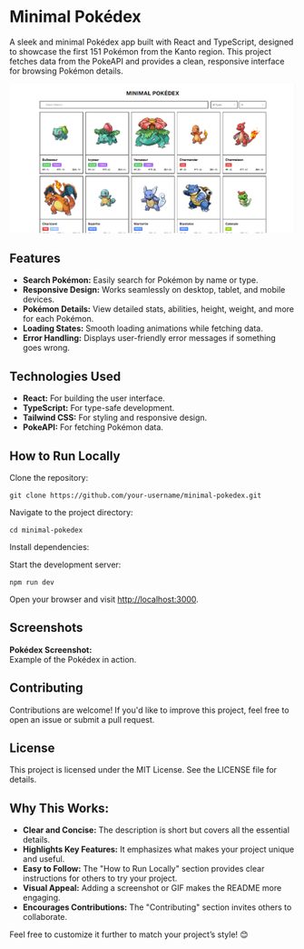<!DOCTYPE html>
<html lang="en">
<head>
</head>
<body>
  <h1>Minimal Pokédex</h1>
  <p>A sleek and minimal Pokédex app built with React and TypeScript, designed to showcase the first 151 Pokémon from the Kanto region. This project fetches data from the PokeAPI and provides a clean, responsive interface for browsing Pokémon details.</p>

  ![Alt text](https://raw.githubusercontent.com/artifactz1/minimal-pokedex/refs/heads/master/Pokedex.png?token=GHSAT0AAAAAAC6HDCU3VBWRUHPTF5EHVXRMZ46JUDA)
  <h2>Features</h2>
  <ul>
    <li><strong>Search Pokémon:</strong> Easily search for Pokémon by name or type.</li>
    <li><strong>Responsive Design:</strong> Works seamlessly on desktop, tablet, and mobile devices.</li>
    <li><strong>Pokémon Details:</strong> View detailed stats, abilities, height, weight, and more for each Pokémon.</li>
    <li><strong>Loading States:</strong> Smooth loading animations while fetching data.</li>
    <li><strong>Error Handling:</strong> Displays user-friendly error messages if something goes wrong.</li>
  </ul>

  <h2>Technologies Used</h2>
  <ul>
    <li><strong>React:</strong> For building the user interface.</li>
    <li><strong>TypeScript:</strong> For type-safe development.</li>
    <li><strong>Tailwind CSS:</strong> For styling and responsive design.</li>
    <li><strong>PokeAPI:</strong> For fetching Pokémon data.</li>
  </ul>

  <h2>How to Run Locally</h2>
  <p>Clone the repository:</p>
  <pre><code>git clone https://github.com/your-username/minimal-pokedex.git</code></pre>
  <p>Navigate to the project directory:</p>
  <pre><code>cd minimal-pokedex</code></pre>
  <p>Install dependencies:</p>

  <p>Start the development server:</p>
  <pre><code>npm run dev</code></pre>
  <p>Open your browser and visit <a href="http://localhost:3000">http://localhost:3000</a>.</p>

  <h2>Screenshots</h2>
  <p><strong>Pokédex Screenshot:</strong><br>Example of the Pokédex in action.</p>

  <h2>Contributing</h2>
  <p>Contributions are welcome! If you'd like to improve this project, feel free to open an issue or submit a pull request.</p>

  <h2>License</h2>
  <p>This project is licensed under the MIT License. See the LICENSE file for details.</p>

  <h2>Why This Works:</h2>
  <ul>
    <li><strong>Clear and Concise:</strong> The description is short but covers all the essential details.</li>
    <li><strong>Highlights Key Features:</strong> It emphasizes what makes your project unique and useful.</li>
    <li><strong>Easy to Follow:</strong> The "How to Run Locally" section provides clear instructions for others to try your project.</li>
    <li><strong>Visual Appeal:</strong> Adding a screenshot or GIF makes the README more engaging.</li>
    <li><strong>Encourages Contributions:</strong> The "Contributing" section invites others to collaborate.</li>
  </ul>

  <p>Feel free to customize it further to match your project’s style! 😊</p>
</body>
</html>
